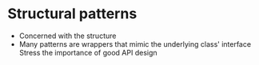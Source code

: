 
# Structural patterns
* Concerned with the structure
* Many patterns are wrappers that mimic the underlying class' interface
Stress the importance of good API design